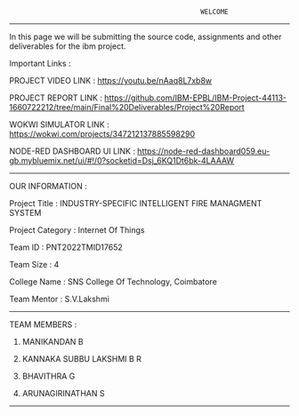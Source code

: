                                                     WELCOME
                                                    
 
 ________________________________________________________________________________________________________________
 
 
 
 In this page we will be submitting the source code, assignments and other deliverables for the ibm project.
 
 
 
 Important Links : 
 
 
 PROJECT VIDEO LINK : https://youtu.be/nAaq8L7xb8w
 
 PROJECT REPORT LINK : https://github.com/IBM-EPBL/IBM-Project-44113-1660722212/tree/main/Final%20Deliverables/Project%20Report

 WOKWI SIMULATOR LINK : https://wokwi.com/projects/347212137885598290
 
 NODE-RED DASHBOARD UI LINK : https://node-red-dashboard059.eu-gb.mybluemix.net/ui/#!/0?socketid=Dsj_6KQ1Dt6bk-4LAAAW



________________________________________________________________________________________________________________



OUR INFORMATION : 

Project Title :	INDUSTRY-SPECIFIC INTELLIGENT FIRE MANAGMENT SYSTEM

Project Category : Internet Of Things  

Team ID :	PNT2022TMID17652

Team Size :	4  

College Name : SNS College Of Technology, Coimbatore

Team Mentor :	S.V.Lakshmi


________________________________________________________________________________________________________________



TEAM MEMBERS : 

1. MANIKANDAN B

2. KANNAKA SUBBU LAKSHMI B R

3. BHAVITHRA G

4. ARUNAGIRINATHAN S


________________________________________________________________________________________________________________
